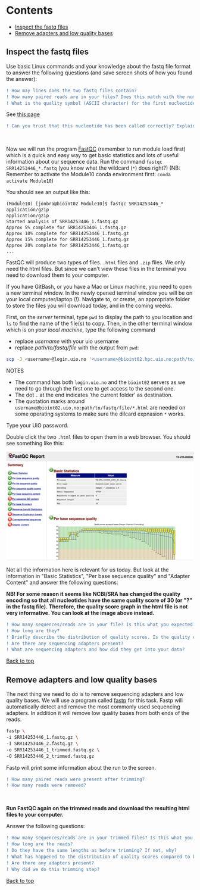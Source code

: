 # Contents
- [Inspect the fastq files](#inspect-the-fastq-files)
- [Remove adapters and low quality bases](#remove-adapters-and-low-quality-bases)

## Inspect the fastq files

Use basic Linux commands and your knowledge about the fastq file format to answer the following questions (and save screen shots of how you found the answer):
```diff
! How may lines does the two fastq files contain?
! How many paired reads are in your files? Does this match with the number you found in the previous exercise?
! What is the quality symbol (ASCII character) for the first nucleotide in the first read in the SRR..._1.fastq file?
````
See [this page](https://help.basespace.illumina.com/files-used-by-basespace/quality-scores)   
```diff
! Can you trust that this nucleotide has been called correctly? Explain why.
```
<br>

Now we will run the program [FastQC](https://www.bioinformatics.babraham.ac.uk/projects/fastqc/) (remember to run module load first) which is a quick and easy way to get basic statistics and lots of useful information about our sequence data. Run the command `fastqc SRR14253446_*.fastq` (you know what the wildcard (`*`) does right?)  (NB: Remember to activate the Module10 conda environment first: `conda activate Module10`)

You should see an output like this:  
```
(Module10) [jonbra@bioint02 Module10]$ fastqc SRR14253446_*
application/gzip
application/gzip
Started analysis of SRR14253446_1.fastq.gz
Approx 5% complete for SRR14253446_1.fastq.gz
Approx 10% complete for SRR14253446_1.fastq.gz
Approx 15% complete for SRR14253446_1.fastq.gz
Approx 20% complete for SRR14253446_1.fastq.gz
...
```

FastQC will produce two types of files. `.html` files and `.zip` files. We only need the html files. But since we can't view these files in the terminal you need to download them to your computer.

<!--
(you also did this in [Module 5](https://github.com/BIOS3010/Module-5-multiple-alignment#533-moving-files-from-an-external-server-to-your-own-computer)).-->
<!-- Now changed as we need to go through login.uio.no -->

If you have GitBash, or you have a Mac or Linux machine, you need to open a new terminal window. In the newly opened terminal window you will be on your local computer/laptop (!).
Navigate to, or create, an appropriate folder to store the files you will download today, and in the coming weeks.  

First, on the *server* terminal, type `pwd` to display the path to you location and `ls` to find the name of the file(s) to copy. Then, in the other terminal window which is on *your local machine*, type the following command
* replace *username* with your uio username
* replace *path/to/fastq/file* with the output from `pwd`:    

```bash
scp -J <username>@login.uio.no '<username>@bioint02.hpc.uio.no:path/to/fastq/file/*.html' .
```

NOTES
* The command has both `login.uio.no` and the `bioint02` servers as we need to go through the first one to get access to the second one.
* The dot `.` at the end indicates 'the current folder' as destination.
*  The quotation marks around `username@bioint02.uio.no:path/to/fastq/file/*.html` are needed on some operating systems to make sure the dilcard expnasion `*` works.

Type your UiO password.

Double click the two `.html` files to open them in a web browser. You should see something like this:

<img src="/images/fastqc.png"> <br>   

Not all the information here is relevant for us today. But look at the information in "Basic Statistics", "Per base sequence quality" and "Adapter Content" and answer the following questions:  

**NB! For some reason it seems like NCBI/SRA has changed the quality encoding so that all nucleotides have the same quality score of 30 (or "?" in the fastq file). Therefore, the quality score graph in the html file is not very informative. You can look at the image above instead.**

```diff
! How many sequences/reads are in your file? Is this what you expected?
! How long are they?
! Briefly describe the distribution of quality scores. Is the quality equally good along the entire sequence? Are there any differences in quality between pair 1 and pair 2 reads?
! Are there any sequencing adapters present?
! What are sequencing adapters and how did they get into your data?
```


[Back to top](#contents)


## Remove adapters and low quality bases  

The next thing we need to do is to remove sequencing adapters and low quality bases. We will use a program called [fastp](https://github.com/OpenGene/fastp) for this task. Fastp will automatically detect and remove the most commonly used sequencing adapters. In addition it will remove low quality bases from both ends of the reads. 

```bash
fastp \
-i SRR14253446_1.fastq.gz \
-I SRR14253446_2.fastq.gz \
-o SRR14253446_1_trimmed.fastq.gz \
-O SRR14253446_2_trimmed.fastq.gz
```

Fastp will print some information about the run to the screen.
```diff
! How many paired reads were present after trimming?
! How many reads were removed?
```  

<br>  

**Run FastQC again on the trimmed reads and download the resulting html files to your computer.**  


Answer the following questions:
```diff
! How many sequences/reads are in your trimmed files? Is this what you expected?
! How long are the reads?
! Do they have the same lengths as before trimming? If not, why?
! What has happened to the distribution of quality scores compared to before fastp?
! Are there any adapters present?
! Why did we do this trimming step?
```

[Back to top](#contents)
